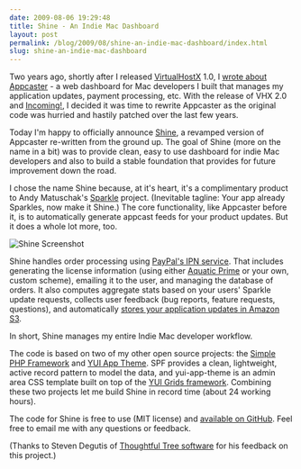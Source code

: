 ```yaml
---
date: 2009-08-06 19:29:48
title: Shine - An Indie Mac Dashboard
layout: post
permalink: /blog/2009/08/shine-an-indie-mac-dashboard/index.html
slug: shine-an-indie-mac-dashboard
---
```

Two years ago, shortly after I released [VirtualHostX](http://clickontyler.com/virtualhostx/) 1.0, I [wrote about Appcaster](http://clickontyler.com/blog/2007/09/lessons-from-a-first-time-mac-developer/) - a web dashboard for Mac developers I built that manages my application updates, payment processing, etc. With the release of VHX 2.0 and [Incoming!](http://incomingapp.com), I decided it was time to rewrite Appcaster as the original code was hurried and hastily patched over the last few years.

Today I'm happy to officially announce [Shine](http://github.com/tylerhall/Shine/tree/master), a revamped version of Appcaster re-written from the ground up. The goal of Shine (more on the name in a bit) was to provide clean, easy to use dashboard for indie Mac developers and also to build a stable foundation that provides for future improvement down the road.

I chose the name Shine because, at it's heart, it's a complimentary product to Andy Matuschak's [Sparkle](http://sparkle.andymatuschak.org/) project. (Inevitable tagline: Your app already Sparkles, now make it Shine.) The core functionality, like Appcaster before it, is to automatically generate appcast feeds for your product updates. But it does a whole lot more, too.

![Shine Screenshot](http://cdn.clickontyler.com/blog/shine-ss1.png)

Shine handles order processing using [PayPal's IPN service](https://www.paypal.com/ipn). That includes generating the license information (using either [Aquatic Prime](http://www.aquaticmac.com/) or your own, custom scheme), emailing it to the user, and managing the database of orders. It also computes aggregate stats based on your users' Sparkle update requests, collects user feedback (bug reports, feature requests, questions), and automatically [stores your application updates in Amazon S3](http://www.cabel.name/2007/04/coda-one-week-later.html).

In short, Shine manages my entire Indie Mac developer workflow.

The code is based on two of my other open source projects: the [Simple PHP Framework](http://github.com/tylerhall/simple-php-framework/tree/master) and [YUI App Theme](http://github.com/tylerhall/yui-app-theme/tree). SPF provides a clean, lightweight, active record pattern to model the data, and yui-app-theme is an admin area CSS template built on top of the [YUI Grids framework](http://developer.yahoo.com/yui/grids/). Combining these two projects let me build Shine in record time (about 24 working hours).

The code for Shine is free to use (MIT license) and [available on GitHub](http://github.com/tylerhall/Shine/tree/master). Feel free to email me with any questions or feedback.

(Thanks to Steven Degutis of [Thoughtful Tree software](http://thoughtfultree.com/) for his feedback on this project.)